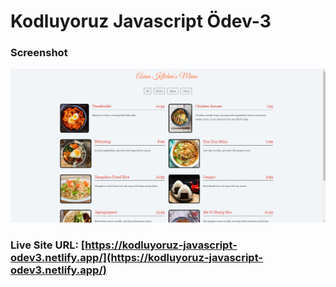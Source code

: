 # Kodluyoruz Javascript Ödev-3

### Screenshot

![](screenshot.png)

### Live Site URL: [https://kodluyoruz-javascript-odev3.netlify.app/](https://kodluyoruz-javascript-odev3.netlify.app/)